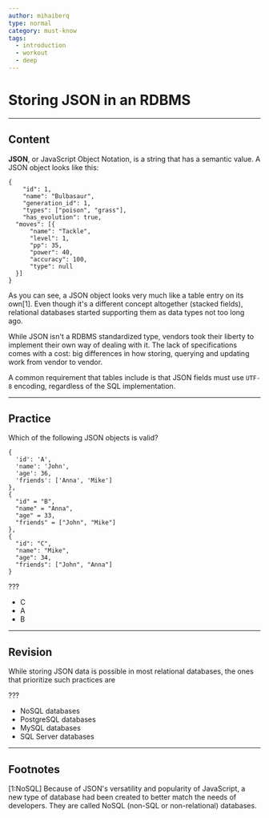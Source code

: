 ```yaml
---
author: mihaiberq
type: normal
category: must-know
tags:
  - introduction
  - workout
  - deep
---
```


# Storing JSON in an RDBMS


---

## Content

**JSON**, or JavaScript Object Notation, is a string that has a semantic value. A JSON object looks like this:

```plain-text
{
	"id": 1,
	"name": "Bulbasaur",
	"generation_id": 1,
	"types": ["poison", "grass"],
	"has_evolution": true,
  "moves": [{
      "name": "Tackle",
      "level": 1,
      "pp": 35,
      "power": 40,
      "accuracy": 100,
      "type": null
  }]
}
```

As you can see, a JSON object looks very much like a table entry on its own[1]. Even though it's a different concept altogether (stacked fields), relational databases started supporting them as data types not too long ago.

While JSON isn't a RDBMS standardized type, vendors took their liberty to implement their own way of dealing with it. The lack of specifications comes with a cost: big differences in how storing, querying and updating work from vendor to vendor.

A common requirement that tables include is that JSON fields must use `UTF-8` encoding, regardless of the SQL implementation.


---

## Practice

Which of the following JSON objects is valid?

```plain-text
{
  'id': 'A',
  'name': 'John',
  'age': 36,
  'friends': ['Anna', 'Mike']
},
{
  "id" = "B",
  "name" = "Anna",
  "age" = 33,
  "friends" = ["John", "Mike"]
},
{
  "id": "C",
  "name": "Mike",
  "age": 34,
  "friends": ["John", "Anna"]
}
```

???

- C
- A
- B


---

## Revision

While storing JSON data is possible in most relational databases, the ones that prioritize such practices are

???

- NoSQL databases
- PostgreSQL databases
- MySQL databases
- SQL Server databases


---

## Footnotes

[1:NoSQL]
Because of JSON's versatility and popularity of JavaScript, a new type of database had been created to better match the needs of developers. They are called NoSQL (non-SQL or non-relational) databases.
